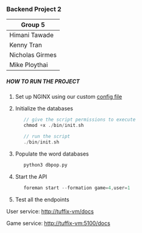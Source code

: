 ### Backend Project 2

| Group 5         |
| --------------- |
| Himani Tawade   |
| Kenny Tran      |
| Nicholas Girmes |
| Mike Ploythai   |

##### HOW TO RUN THE PROJECT

1. Set up NGINX using our custom [config file](https://github.com/himanitawade/Web-Back-End-Project2/blob/master/nginxconfig.txt)

2. Initialize the databases

   ```c
      // give the script permissions to execute
      chmod +x ./bin/init.sh

      // run the script
      ./bin/init.sh
   ```

3. Populate the word databases

   ```c
      python3 dbpop.py
   ```

4. Start the API

   ```c
      foreman start --formation game=4,user=1
   ```

5. Test all the endpoints

User service: [http://tuffix-vm/docs](http://tuffix-vm/docs)

Game service: [http://tuffix-vm:5100/docs](http://tuffix-vm:5100/docs)
